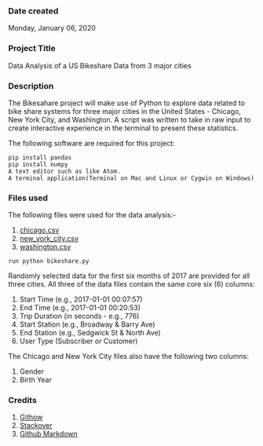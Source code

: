 ### Date created
Monday, January 06, 2020

### Project Title
Data Analysis of a US Bikeshare Data from 3 major cities

### Description
The Bikesahare project will make use of Python to explore data related to bike share systems for three major cities in the United States - Chicago, New York City, and Washington. A script was written to take in raw input to create interactive experience in the terminal to present these statistics.

The following software are required for this project:

``````
pip install pandas
pip install numpy
A text editor such as like Atom.
A terminal application(Terminal on Mac and Linux or Cygwin on Windows)
``````

### Files used
The following files were used for the data analysis:- 
1) [chicago.csv](https://drive.google.com/open?id=1V4WH42QnOgkA0tfLjK9UrDOp0A0S2UTQ)
2) [new_york_city.csv](https://drive.google.com/open?id=1mQeu8YlBxMj1B33BZsEZYjSSPyOpVc0a)
3) [washington.csv](https://drive.google.com/open?id=1rxtaCQSfgBYoOHU1Vm_dYeF3P2Ff7-1n)

``````
run python bikeshare.py
``````

Randomly selected data for the first six months of 2017 are provided for all three cities. All three of the data files contain the same core six (6) columns:

1) Start Time (e.g., 2017-01-01 00:07:57)
2) End Time (e.g., 2017-01-01 00:20:53)
3) Trip Duration (in seconds - e.g., 776)
4) Start Station (e.g., Broadway & Barry Ave)
5) End Station (e.g., Sedgwick St & North Ave)
6) User Type (Subscriber or Customer)

The Chicago and New York City files also have the following two columns:

1) Gender
2) Birth Year

### Credits
1) [Githow](https://githowto.com/staging_and_committing)
2) [Stackover](https://stackoverflow.com/questions/5765645/should-you-commit-gitignore-into-the-git-repos)
3) [Github Markdown](https://guides.github.com/features/mastering-markdown/)
